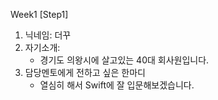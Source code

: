 Week1 [Step1]
1. 닉네임: 더꾸
2. 자기소개:
    - 경기도 의왕시에 살고있는 40대 회사원입니다.
3. 담당멘토에게 전하고 싶은 한마디
    - 열심히 해서 Swift에 잘 입문해보겠습니다.

